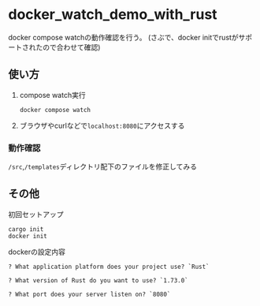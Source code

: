 # docker_watch_demo_with_rust

docker compose watchの動作確認を行う。
(さぶで、docker initでrustがサポートされたので合わせて確認)

## 使い方

1. compose watch実行
    ```
    docker compose watch
    ```
2. ブラウザやcurlなどで`localhost:8080`にアクセスする

### 動作確認
`/src`,`/templates`ディレクトリ配下のファイルを修正してみる

## その他
初回セットアップ

```
cargo init
docker init
```

dockerの設定内容

```
? What application platform does your project use? `Rust`

? What version of Rust do you want to use? `1.73.0`

? What port does your server listen on? `8080`
```
